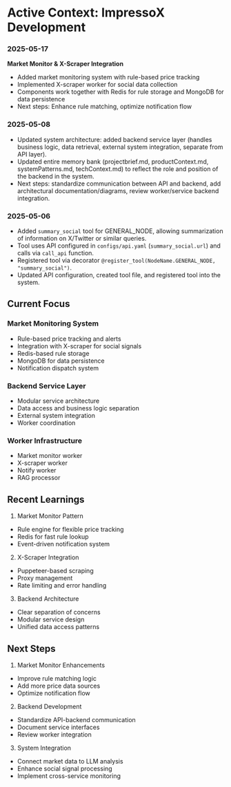 # Active Context: ImpressoX Development

### 2025-05-17

**Market Monitor & X-Scraper Integration**
- Added market monitoring system with rule-based price tracking
- Implemented X-scraper worker for social data collection
- Components work together with Redis for rule storage and MongoDB for data persistence
- Next steps: Enhance rule matching, optimize notification flow

### 2025-05-08

- Updated system architecture: added backend service layer (handles business logic, data retrieval, external system integration, separate from API layer).
- Updated entire memory bank (projectbrief.md, productContext.md, systemPatterns.md, techContext.md) to reflect the role and position of the backend in the system.
- Next steps: standardize communication between API and backend, add architectural documentation/diagrams, review worker/service backend integration.

### 2025-05-06

- Added `summary_social` tool for GENERAL_NODE, allowing summarization of information on X/Twitter or similar queries.
- Tool uses API configured in `configs/api.yaml` (`summary_social.url`) and calls via `call_api` function.
- Registered tool via decorator `@register_tool(NodeName.GENERAL_NODE, "summary_social")`.
- Updated API configuration, created tool file, and registered tool into the system.

## Current Focus

### Market Monitoring System
- Rule-based price tracking and alerts
- Integration with X-scraper for social signals
- Redis-based rule storage
- MongoDB for data persistence
- Notification dispatch system

### Backend Service Layer
- Modular service architecture
- Data access and business logic separation
- External system integration
- Worker coordination

### Worker Infrastructure
- Market monitor worker
- X-scraper worker
- Notify worker
- RAG processor

## Recent Learnings

1. Market Monitor Pattern
- Rule engine for flexible price tracking
- Redis for fast rule lookup
- Event-driven notification system

2. X-Scraper Integration
- Puppeteer-based scraping
- Proxy management
- Rate limiting and error handling

3. Backend Architecture
- Clear separation of concerns
- Modular service design
- Unified data access patterns

## Next Steps

1. Market Monitor Enhancements
- Improve rule matching logic
- Add more price data sources
- Optimize notification flow

2. Backend Development
- Standardize API-backend communication
- Document service interfaces
- Review worker integration

3. System Integration
- Connect market data to LLM analysis
- Enhance social signal processing
- Implement cross-service monitoring
